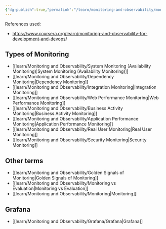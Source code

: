 ```yaml
---
{"dg-publish":true,"permalink":"/learn/monitoring-and-observability/monitoring-and-observability/","noteIcon":""}
---
```



References used:
- https://www.coursera.org/learn/monitoring-and-observability-for-development-and-devops/

## Types of Monitoring
- [[learn/Monitoring and Observability/System Monitoring (Availability Monitoring)\|System Monitoring (Availability Monitoring)]]
- [[learn/Monitoring and Observability/Dependency Monitoring\|Dependency Monitoring]]
- [[learn/Monitoring and Observability/Integration Monitoring\|Integration Monitoring]]
- [[learn/Monitoring and Observability/Web Performance Monitoring\|Web Performance Monitoring]]
- [[learn/Monitoring and Observability/Business Activity Monitoring\|Business Activity Monitoring]]
- [[learn/Monitoring and Observability/Application Performance Monitoring\|Application Performance Monitoring]]
- [[learn/Monitoring and Observability/Real User Monitoring\|Real User Monitoring]]
- [[learn/Monitoring and Observability/Security Monitoring\|Security Monitoring]]

## Other terms
- [[learn/Monitoring and Observability/Golden Signals of Monitoring\|Golden Signals of Monitoring]]
- [[learn/Monitoring and Observability/Monitoring vs Evaluation\|Monitoring vs Evaluation]]
- [[learn/Monitoring and Observability/Monitoring\|Monitoring]]

## Grafana
- [[learn/Monitoring and Observability/Grafana/Grafana\|Grafana]]